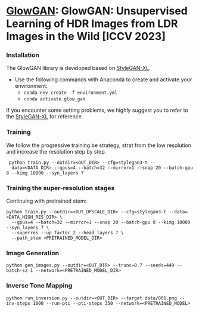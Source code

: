 # [GlowGAN](https://glowgan.mpi-inf.mpg.de/resource/glowgan.pdf): GlowGAN: Unsupervised Learning of HDR Images from LDR Images in the Wild [ICCV 2023]


### Installation
The GlowGAN library is developed based on [StyleGAN-XL](https://github.com/autonomousvision/stylegan-xl).
- Use the following commands with Anaconda to create and activate your environment:
  - ```conda env create -f environment.yml```
  - ```conda activate glow_gan```

If you encounter some setting problems, we highly suggest you to refer to the [StyleGAN-XL](https://github.com/autonomousvision/stylegan-xl) for reference.

### Training
We follow the progressive training be strategy, strat from the low resolution and increase the resolution step by step.

```
 python train.py --outdir=<OUT_DIR> --cfg=stylegan3-t -- 
  data=<DATA_DIR> --gpus=4 --batch=32 --mirror=1 --snap 20 --batch-gpu 8 --kimg 10000 --syn_layers 7
```
### Training the super-resolution stages
Continuing with pretrained stem:
```
python train.py --outdir=<OUT_UPSCALE_DIR> --cfg=stylegan3-t --data=<DATA_HIGH_RES_DIR> \
  --gpus=4 --batch=32 --mirror=1 --snap 20 --batch-gpu 8 --kimg 10000 --syn_layers 7 \
  --superres --up_factor 2 --head_layers 7 \
  --path_stem <PRETRAINED_MODEL_DIR>
```

### Image Generation
```
python gen_images.py --outdir=<OUT_DIR> --trunc=0.7 --seeds=449 --batch-sz 1 --network=<PRETRAINED_MODEL_DIR>
```

### Inverse Tone Mapping
```
python run_inversion.py --outdir=<OUT_DIR> --target data/001.png --inv-steps 1000 --run-pti --pti-steps 350 --network=<PRETRAINED_MODEL>
```




